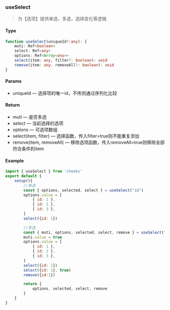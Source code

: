 ### useSelect

> 为【选项】提供单选，多选，选择变化等逻辑

#### Type
```ts
function useSelect(uniqueId?:any): {
    muti: Ref<boolean>
    select: Ref<any>
    options: Ref<Array<any>>
    select(item: any, filter?: boolean): void
    remove(item: any, removeAll?: boolean): void
}
```
#### Params
- uniqueId &mdash; 选择项的唯一id，不传则通过序列化比较

#### Return
- muti &mdash; 是否多选
- select &mdash; 当前选择的选项
- options &mdash; 可选项数组
- select(item, filter) &mdash; 选择函数，传入filter=true则不能重复添加
- remove(item, removeAll) &mdash; 移除选项函数，传入removeAll=true则移除全部符合条件的item

#### Example
```js
import { useSelect } from 'chooks'
export default {
    setup(){
        //单选
        const { options, selected, select } = useSelect("id")
        options.value = [
            { id: 1 },
            { id: 2 },
            { id: 3 },
        ]
        select({id: 1})

        //多选
        const { muti, options, selected, select, remove } = useSelect("id")
        muti.value = true
        options.value = [
            { id: 1 },
            { id: 2 },
            { id: 3 },
        ]
        select({id: 1})
        select({id: 1}, true)
        remove({id:1})

        return {
            options, selected, select, remove
        }
    }
}
```
